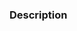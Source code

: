<!--

Thank you for contributing! Please follow the steps below to help us process your PR quickly.

- 📝 Use a meaningful title for the pull request and include the name of the package modified.
- 🔍 Add or edit Storybook examples to reflect the change.
- 🙏 Please review your own PR to check for anything you may have missed.

-->

### Description

<!-- Describe the change you are introducing -->
